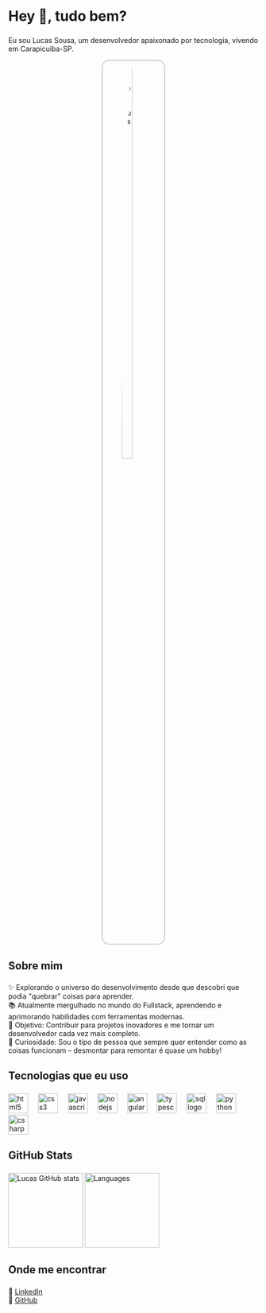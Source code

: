 <h1 align="left">Hey 👋, tudo bem?</h1>


###

<p align="left">Eu sou Lucas Sousa, um desenvolvedor apaixonado por tecnologia, vivendo em Carapicuíba-SP.</p>


<div style="border: 2px solid #ccc; border-radius: 15px; padding: 10px; width: fit-content; margin: 0 auto;">
    <img src="https://avatars.githubusercontent.com/u/111785664?s=400&u=bb4346870bed523c03744d67d7875768e6cd3e3f&v=4" 
         style="border-radius: 50%; width: 45%; display: block; margin: 0 auto;" 
         alt="Lucas Sousa" />
</div>

###

<h2 align="left">Sobre mim</h2>

###

<p align="left">
✨ Explorando o universo do desenvolvimento desde que descobri que podia "quebrar" coisas para aprender.<br>
📚 Atualmente mergulhado no mundo do Fullstack, aprendendo e aprimorando habilidades com ferramentas modernas.<br>
🎯 Objetivo: Contribuir para projetos inovadores e me tornar um desenvolvedor cada vez mais completo.<br>
🎲 Curiosidade: Sou o tipo de pessoa que sempre quer entender como as coisas funcionam – desmontar para remontar é quase um hobby!
</p>

###

<h2 align="left">Tecnologias que eu uso</h2>

###

<div align="left">
  <img src="https://cdn.jsdelivr.net/gh/devicons/devicon/icons/html5/html5-original.svg" height="40" alt="html5 logo" />
  <img width="12" />
  <img src="https://cdn.jsdelivr.net/gh/devicons/devicon/icons/css3/css3-original.svg" height="40" alt="css3 logo" />
  <img width="12" />
  <img src="https://cdn.jsdelivr.net/gh/devicons/devicon/icons/javascript/javascript-original.svg" height="40" alt="javascript logo" />
  <img width="12" />
  <img src="https://cdn.jsdelivr.net/gh/devicons/devicon/icons/nodejs/nodejs-original.svg" height="40" alt="nodejs logo" />
  <img width="12" />
  <img src="https://cdn.jsdelivr.net/gh/devicons/devicon/icons/angularjs/angularjs-original.svg" height="40" alt="angular logo" />
  <img width="12" />
  <img src="https://cdn.jsdelivr.net/gh/devicons/devicon/icons/typescript/typescript-original.svg" height="40" alt="typescript logo" />
  <img width="12" />
  <img src="https://cdn.jsdelivr.net/gh/devicons/devicon/icons/mysql/mysql-original.svg" height="40" alt="sql logo" />
  <img width="12" />
  <img src="https://cdn.jsdelivr.net/gh/devicons/devicon/icons/python/python-original.svg" height="40" alt="python logo" />
  <img width="12" />
  <img src="https://cdn.jsdelivr.net/gh/devicons/devicon/icons/csharp/csharp-original.svg" height="40" alt="csharp logo" />
</div>

###

<h2 align="left">GitHub Stats</h2>

###

<div align="left">
  <img height="150em" src="https://github-readme-stats.vercel.app/api?username=LucasSousa15&show_icons=true&theme=radical" alt="Lucas GitHub stats" />
  <img height="150em" src="https://github-readme-stats.vercel.app/api/top-langs/?username=LucasSousa15&layout=compact&theme=radical" alt="Languages" />
</div>

###

<h2 align="left">Onde me encontrar</h2>

###

<p align="left">
💼 <a href="https://www.linkedin.com/in/lucas-sousa-377494173/" target="_blank">LinkedIn</a><br>
📂 <a href="https://github.com/LucasSousa15" target="_blank">GitHub</a>
</p>
